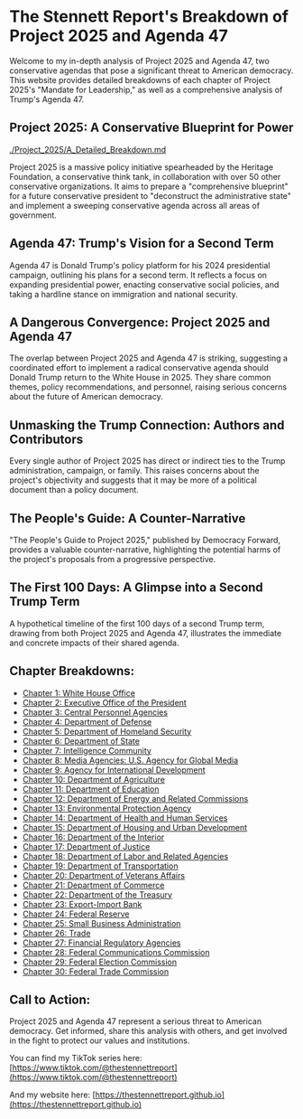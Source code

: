 # The Stennett Report's Breakdown of Project 2025 and Agenda 47

Welcome to my in-depth analysis of Project 2025 and Agenda 47, two conservative agendas that pose a significant threat to American democracy. This website provides detailed breakdowns of each chapter of Project 2025's "Mandate for Leadership," as well as a comprehensive analysis of Trump's Agenda 47.

## Project 2025: A Conservative Blueprint for Power

[./Project_2025/A_Detailed_Breakdown.md](./Project_2025/A_Detailed_Breakdown.md)

Project 2025 is a massive policy initiative spearheaded by the Heritage Foundation, a conservative think tank, in collaboration with over 50 other conservative organizations. It aims to prepare a "comprehensive blueprint" for a future conservative president to "deconstruct the administrative state" and implement a sweeping conservative agenda across all areas of government.

## Agenda 47: Trump's Vision for a Second Term

Agenda 47 is Donald Trump's policy platform for his 2024 presidential campaign, outlining his plans for a second term. It reflects a focus on expanding presidential power, enacting conservative social policies, and taking a hardline stance on immigration and national security.

## A Dangerous Convergence: Project 2025 and Agenda 47

The overlap between Project 2025 and Agenda 47 is striking, suggesting a coordinated effort to implement a radical conservative agenda should Donald Trump return to the White House in 2025. They share common themes, policy recommendations, and personnel, raising serious concerns about the future of American democracy.

## Unmasking the Trump Connection: Authors and Contributors

Every single author of Project 2025 has direct or indirect ties to the Trump administration, campaign, or family. This raises concerns about the project's objectivity and suggests that it may be more of a political document than a policy document.

## The People's Guide: A Counter-Narrative

"The People's Guide to Project 2025," published by Democracy Forward, provides a valuable counter-narrative, highlighting the potential harms of the project's proposals from a progressive perspective.

## The First 100 Days: A Glimpse into a Second Trump Term

A hypothetical timeline of the first 100 days of a second Trump term, drawing from both Project 2025 and Agenda 47, illustrates the immediate and concrete impacts of their shared agenda.

## Chapter Breakdowns:

* [Chapter 1: White House Office](./Project_2025/Mandate_For_Leadership/Chapter_1.md)
* [Chapter 2: Executive Office of the President](./Project_2025/Mandate_For_Leadership/Chapter_2.md)
* [Chapter 3: Central Personnel Agencies](./Project_2025/Mandate_For_Leadership/Chapter_3.md)
* [Chapter 4: Department of Defense](./Project_2025/Mandate_For_Leadership/Chapter_4.md)
* [Chapter 5: Department of Homeland Security](./Project_2025/Mandate_For_Leadership/Chapter_5.md)
* [Chapter 6: Department of State](./Project_2025/Mandate_For_Leadership/Chapter_6.md)
* [Chapter 7: Intelligence Community](./Project_2025/Mandate_For_Leadership/Chapter_7.md)
* [Chapter 8: Media Agencies: U.S. Agency for Global Media](./Project_2025/Mandate_For_Leadership/Chapter_8.md)
* [Chapter 9: Agency for International Development](./Project_2025/Mandate_For_Leadership/Chapter_9.md)
* [Chapter 10: Department of Agriculture](./Project_2025/Mandate_For_Leadership/Chapter_10.md)
* [Chapter 11: Department of Education](./Project_2025/Mandate_For_Leadership/Chapter_11.md)
* [Chapter 12: Department of Energy and Related Commissions](./Project_2025/Mandate_For_Leadership/Chapter_12.md)
* [Chapter 13: Environmental Protection Agency](./Project_2025/Mandate_For_Leadership/Chapter_13.md)
* [Chapter 14: Department of Health and Human Services](./Project_2025/Mandate_For_Leadership/Chapter_14.md)
* [Chapter 15: Department of Housing and Urban Development](./Project_2025/Mandate_For_Leadership/Chapter_15.md)
* [Chapter 16: Department of the Interior](./Project_2025/Mandate_For_Leadership/Chapter_16.md)
* [Chapter 17: Department of Justice](./Project_2025/Mandate_For_Leadership/Chapter_17.md)
* [Chapter 18: Department of Labor and Related Agencies](./Project_2025/Mandate_For_Leadership/Chapter_18.md)
* [Chapter 19: Department of Transportation](./Project_2025/Mandate_For_Leadership/Chapter_19.md)
* [Chapter 20: Department of Veterans Affairs](./Project_2025/Mandate_For_Leadership/Chapter_20.md)
* [Chapter 21: Department of Commerce](./Project_2025/Mandate_For_Leadership/Chapter_21.md)
* [Chapter 22: Department of the Treasury](./Project_2025/Mandate_For_Leadership/Chapter_22.md)
* [Chapter 23: Export-Import Bank](./Project_2025/Mandate_For_Leadership/Chapter_23.md)
* [Chapter 24: Federal Reserve](./Project_2025/Mandate_For_Leadership/Chapter_24.md)
* [Chapter 25: Small Business Administration](./Project_2025/Mandate_For_Leadership/Chapter_25.md)
* [Chapter 26: Trade](./Project_2025/Mandate_For_Leadership/Chapter_26.md)
* [Chapter 27: Financial Regulatory Agencies](./Project_2025/Mandate_For_Leadership/Chapter_27.md)
* [Chapter 28: Federal Communications Commission](./Project_2025/Mandate_For_Leadership/Chapter_28.md)
* [Chapter 29: Federal Election Commission](./Project_2025/Mandate_For_Leadership/Chapter_29.md)
* [Chapter 30: Federal Trade Commission](./Project_2025/Mandate_For_Leadership/Chapter_30.md)

## Call to Action:

Project 2025 and Agenda 47 represent a serious threat to American democracy. Get informed, share this analysis with others, and get involved in the fight to protect our values and institutions.

You can find my TikTok series here: [https://www.tiktok.com/@thestennettreport](https://www.tiktok.com/@thestennettreport)

And my website here: [https://thestennettreport.github.io](https://thestennettreport.github.io)